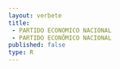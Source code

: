 ```yaml
---
layout: verbete
title:
 - PARTIDO ECONOMICO NACIONAL
 - PARTIDO ECONÔMICO NACIONAL
published: false
type: R
---
```


